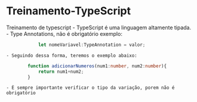 # Treinamento-TypeScript

Treinamento de typescript
    - TypeScript é uma linguagem altamente tipada.
    - Type Annotations, não é obrigatório exemplo:

````typescript
            let nomeVariavel:TypeAnnotation = valor; 
````

    - Seguindo dessa forma, teremos o exemplo abaixo:

````typescript
        function adicionarNumeros(num1:number, num2:number){ 
            return num1+num2;
        }
````

    - É sempre importante verificar o tipo da variação, porem não é obrigatório
